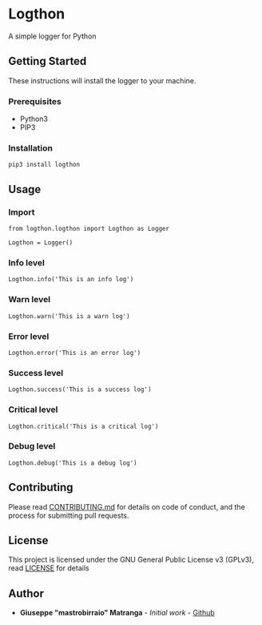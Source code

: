 # Logthon

A simple logger for Python

## Getting Started

These instructions will install the logger to your machine.

### Prerequisites

* Python3
* PIP3

### Installation

```
pip3 install logthon
```

## Usage

### Import

```
from logthon.logthon import Logthon as Logger

Logthon = Logger()
```

### Info level

```
Logthon.info('This is an info log')
```

### Warn level

```
Logthon.warn('This is a warn log')
```

### Error level

```
Logthon.error('This is an error log')
```

### Success level

```
Logthon.success('This is a success log')
```

### Critical level

```
Logthon.critical('This is a critical log')
```

### Debug level

```
Logthon.debug('This is a debug log')
```

## Contributing

Please read [CONTRIBUTING.md](CONTRIBUTING.md) for details on code of conduct, and the process for submitting pull requests.

## License

This project is licensed under the GNU General Public License v3 (GPLv3), read [LICENSE](LICENSE) for details 

## Author

* **Giuseppe "mastrobirraio" Matranga** - *Initial work* - [Github](https://github.com/mastrobirraio)
